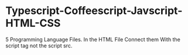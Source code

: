 # Typescript-Coffeescript-Javscript-HTML-CSS
5 Programming Language Files.
In the HTML File Connect them
With the script tag not the script src.
